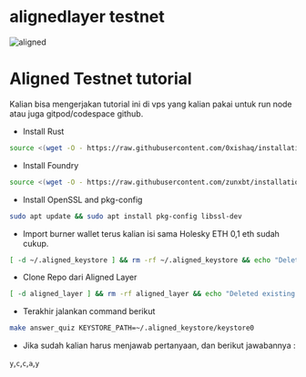 # alignedlayer testnet
![aligned](https://github.com/user-attachments/assets/6a884b40-4db3-448a-ac58-e62e6a61e4d0)

# Aligned Testnet tutorial
Kalian bisa mengerjakan tutorial ini di vps yang kalian pakai untuk run node atau juga gitpod/codespace github.

- Install Rust
```bash
source <(wget -O - https://raw.githubusercontent.com/0xishaq/installation/main/rust.sh)
```
- Install Foundry
```bash
source <(wget -O - https://raw.githubusercontent.com/zunxbt/installation/main/foundry.sh)
```
- Install OpenSSL and pkg-config
```bash
sudo apt update && sudo apt install pkg-config libssl-dev
```
- Import burner wallet terus kalian isi sama Holesky ETH 0,1 eth sudah cukup.
```bash
[ -d ~/.aligned_keystore ] && rm -rf ~/.aligned_keystore && echo "Deleted existing directory ~/.aligned_keystore." ; mkdir -p ~/.aligned_keystore && cast wallet import ~/.aligned_keystore/keystore0 --interactive
```
- Clone Repo dari Aligned Layer
```bash
[ -d aligned_layer ] && rm -rf aligned_layer && echo "Deleted existing aligned_layer directory." ; git clone https://github.com/yetanotherco/aligned_layer.git && cd aligned_layer/examples/zkquiz
```
- Terakhir jalankan command berikut
```bash
make answer_quiz KEYSTORE_PATH=~/.aligned_keystore/keystore0
```
- Jika sudah kalian harus menjawab pertanyaan, dan berikut jawabannya :

`y`,`c`,`c`,`a`,`y`
